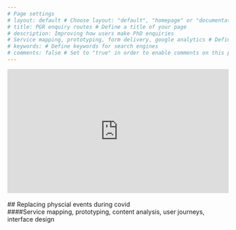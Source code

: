 ```yaml
---
# Page settings
# layout: default # Choose layout: "default", "homepage" or "documentation-archive"
# title: PGR enquiry routes # Define a title of your page
# description: Improving how users make PhD enquiries 
# Service mapping, prototyping, form delivery, google analytics # Define a description of your page
# keywords: # Define keywords for search engines
# comments: false # Set to "true" in order to enable comments on this page. Make sure you properly setup "disqus_forum_shortname" variable in "_config.yml"
---
```



<style>
.container {
  position: relative;
  width: 100%;
  overflow: hidden;
  padding-top: 56.25%; /* 16:9 Aspect Ratio */
}

.responsive-iframe {
  position: absolute;
  top: 0;
  left: 0;
  bottom: 0;
  right: 0;
  width: 100%;
  height: 100%;
  border: none;
}
</style>
<div class="container"> 
<iframe class="responsive-iframe" src="https://miro.com/app/embed/uXjVO_lTLqM=/?pres=1&frameId=3458764522439175179" frameBorder="0" scrolling="no" allowFullScreen></iframe>
</div>

<br/>
## Replacing physcial events during covid<br/>
####Service mapping, prototyping, content analysis, user journeys, interface design
